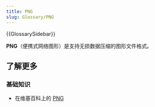 ```yaml
---
title: PNG
slug: Glossary/PNG
---
```


{{GlossarySidebar}}

**PNG**（便携式网络图形）是支持无损数据压缩的图形文件格式。

## 了解更多

### 基础知识

- 在维基百科上的 [PNG](https://zh.wikipedia.org/wiki/PNG)
